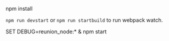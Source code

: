 npm install

`npm run devstart` or `npm run startbuild` to run webpack watch.

SET DEBUG=reunion_node:* & npm start